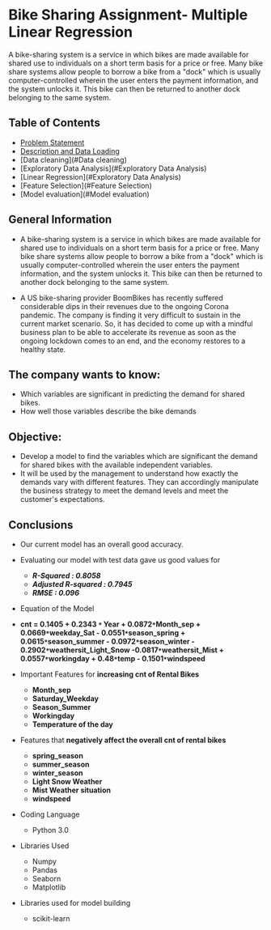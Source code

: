 # Bike Sharing Assignment- Multiple Linear Regression
A bike-sharing system is a service in which bikes are made available for shared use to individuals on a short term basis for a price or free. Many bike share systems allow people to borrow a bike from a "dock" which is usually computer-controlled wherein the user enters the payment information, and the system unlocks it. This bike can then be returned to another dock belonging to the same system.

## Table of Contents
* [Problem Statement](#Problem-Statement)
* [Description and Data Loading](#Description-and-ata-oading)
* [Data cleaning](#Data cleaning)
* [Exploratory Data Analysis](#Exploratory Data Analysis)
* [Linear Regression](#Exploratory Data Analysis)
* [Feature Selection](#Feature Selection)
* [Model evaluation](#Model evaluation)


## General Information
- A bike-sharing system is a service in which bikes are made available for shared use to individuals on a short term basis for a price or free. Many bike share systems allow people to borrow a bike from a "dock" which is usually computer-controlled wherein the user enters the payment information, and the system unlocks it. This bike can then be returned to another dock belonging to the same system.


- A US bike-sharing provider BoomBikes has recently suffered considerable dips in their revenues due to the ongoing Corona pandemic. The company is finding it very difficult to sustain in the current market scenario. So, it has decided to come up with a mindful business plan to be able to accelerate its revenue as soon as the ongoing lockdown comes to an end, and the economy restores to a healthy state. 

## The company wants to know:
- Which variables are significant in predicting the demand for shared bikes.
- How well those variables describe the bike demands

## Objective:

- Develop a model to find the variables which are significant the demand for shared bikes with the available independent variables.
- It will be used by the management to understand how exactly the demands vary with different features. They can accordingly manipulate the business strategy to meet the demand levels and meet the customer's expectations. 



## Conclusions
- Our current model has an overall good accuracy. 
- Evaluating our model with test data gave us good values for 
  - __*R-Squared          : 0.8058*__
  - __*Adjusted R-squared : 0.7945*__
  - __*RMSE               : 0.096*__
- Equation of the Model
- __cnt = 0.1405 + 0.2343 `*` Year + 0.0872`*`Month_sep + 0.0669`*`weekday_Sat - 0.0551`*`season_spring + 0.0615`*`season_summer - 0.0972`*`season_winter - 0.2902`*`weathersit_Light_Snow -0.0817`*`weathersit_Mist + 0.0557`*`workingday + 0.48`*`temp - 0.1501`*`windspeed__ 
- Important Features for __increasing cnt of Rental Bikes__
    - __Month_sep__
    - __Saturday_Weekday__
    - __Season_Summer__
    - __Workingday__
    - __Temperature of the day__
- Features that __negatively affect the overall cnt of rental bikes__
    - __spring_season__
    - __summer_season__
    - __winter_season__
    - __Light Snow Weather__
    - __Mist Weather situation__
    - __windspeed__


- Coding Language
  - Python 3.0
- Libraries Used  
  - Numpy
  - Pandas
  - Seaborn
  - Matplotlib  
- Libraries used for model building
  - scikit-learn   



